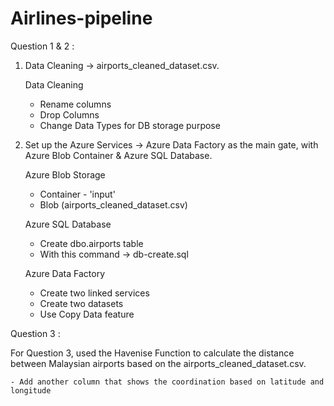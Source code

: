 # Airlines-pipeline

Question 1 & 2 :

1) Data Cleaning -> airports_cleaned_dataset.csv.
   
   Data Cleaning 
     - Rename columns
     - Drop Columns
     - Change Data Types for DB storage purpose

2) Set up the Azure Services -> Azure Data Factory as the main gate, with Azure Blob Container & Azure SQL Database.

   Azure Blob Storage
     - Container - 'input'
     - Blob (airports_cleaned_dataset.csv)
   
   Azure SQL Database
     - Create dbo.airports table
     - With this command -> db-create.sql
   
   Azure Data Factory
     - Create two linked services
     - Create two datasets
     - Use Copy Data feature
     
Question 3 :

For Question 3, used the Havenise Function to calculate the distance between Malaysian airports based on the 
airports_cleaned_dataset.csv.

    - Add another column that shows the coordination based on latitude and longitude





